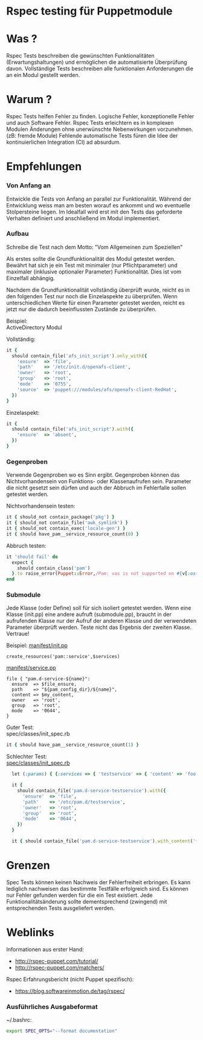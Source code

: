 # Rspec testing für Puppetmodule

# Was ?
Rspec Tests beschreiben die gewünschten Funktionalitäten (Erwartungshaltungen) und ermöglichen die automatisierte Überprüfung davon.
Vollständige Tests beschreiben alle funktionalen Anforderungen die an ein Modul gestellt werden.


# Warum ?
Rspec Tests helfen Fehler zu finden. Logische Fehler, konzeptionelle Fehler und auch Software Fehler.
Rspec Tests erleichtern es in komplexen Modulen Änderungen ohne unerwünschte Nebenwirkungen vorzunehmen. (zB: fremde Module)
Fehlende automatische Tests füren die Idee der kontinuierlichen Integration (CI) ad absurdum.


# Empfehlungen
### Von Anfang an
Entwickle die Tests von Anfang an parallel zur Funktionalität. Während der Entwicklung weiss man am besten worauf es ankommt und wo
eventuelle Stolpersteine liegen.
Im Idealfall wird erst mit den Tests das geforderte Verhalten definiert und anschließend im Modul implementiert.

### Aufbau
Schreibe die Test nach dem Motto: "Vom Allgemeinen zum Speziellen"

Als erstes sollte die Grundfunktionalität des Modul getestet werden. Bewährt hat sich je ein Test mit minimaler (nur Pflichtparameter)
und maximaler (inklusive optionaler Parameter) Funktionalität. Dies ist vom Einzelfall abhängig.

Nachdem die Grundfunktionalität vollständig überprüft wurde, reicht es in den folgenden Test nur noch die Einzelaspekte zu
überprüfen. Wenn unterschiedlichen Werte für einen Parameter getestet werden, reicht es jetzt nur die dadurch beeinflussten
Zustände zu überprüfen.

Beispiel:  
ActiveDirectory Modul

Vollständig:
```ruby
it {
  should contain_file('afs_init_script').only_with({
    'ensure'  => 'file',
    'path'    => '/etc/init.d/openafs-client',
    'owner'   => 'root',
    'group'   => 'root',
    'mode'    => '0755',
    'source'  => 'puppet:///modules/afs/openafs-client-RedHat',
  })
}
```

Einzelaspekt:
```ruby
it {
  should contain_file('afs_init_script').with({
    'ensure'  => 'absent',
  })
}
```

### Gegenproben
Verwende Gegenproben wo es Sinn ergibt. Gegenproben können das Nichtvorhandensein von Funktions- oder Klassenaufrufen sein.
Parameter die nicht gesetzt sein dürfen und auch der Abbruch im Fehlerfalle sollen getestet werden.

Nichtvorhandensein testen:
```ruby
it { should_not contain_package('pkg') }
it { should_not contain_file('awk_symlink') }
it { should_not contain_exec('locale-gen') }
it { should have_pam__service_resource_count(0) }
```

Abbruch testen:
```ruby
it 'should fail' do
  expect {
    should contain_class('pam')
  }.to raise_error(Puppet::Error,/Pam: vas is not supported on #{v[:osfamily]} #{v[:release]}/)
end
```

### Submodule
Jede Klasse (oder Define) soll für sich isoliert getestet werden.
Wenn eine Klasse (init.pp) eine andere aufruft (submodule.pp), braucht in der aufrufenden Klasse nur der Aufruf der anderen Klasse
und der verwendeten Parameter überprüft werden. Teste nicht das Ergebnis der zweiten Klasse. Vertraue!

Beispiel:
[manifest/init.pp](https://github.com/ghoneycutt/puppet-module-pam/blob/8e44c135f0587e81668c2024cbb0d64a8f2c808f/manifests/init.pp#L945)
```puppet
create_resources('pam::service',$services)
```

[manifest/service.pp](https://github.com/ghoneycutt/puppet-module-pam/blob/8e44c135f0587e81668c2024cbb0d64a8f2c808f/manifests/service.pp#L35-L42)
```puppet
file { "pam.d-service-${name}":
  ensure  => $file_ensure,
  path    => "${pam_config_dir}/${name}",
  content => $my_content,
  owner   => 'root',
  group   => 'root',
  mode    => '0644',
}
```

Guter Test:  
spec/classes/init_spec.rb
```ruby
it { should have_pam__service_resource_count(1) }
```

Schlechter Test:  
[spec/classes/init_spec.rb](https://github.com/ghoneycutt/puppet-module-pam/blob/8e44c135f0587e81668c2024cbb0d64a8f2c808f/spec/classes/init_spec.rb#L259-L271)
```ruby
  let (:params) { {:services => { 'testservice' => { 'content' => 'foo' } } } }

  it {
    should contain_file('pam.d-service-testservice').with({
      'ensure'  => 'file',
      'path'    => '/etc/pam.d/testservice',
      'owner'   => 'root',
      'group'   => 'root',
      'mode'    => '0644',
    })
  }

  it { should contain_file('pam.d-service-testservice').with_content('foo') }

```


# Grenzen
Spec Tests können keinen Nachweis der Fehlerfreiheit erbringen. Es kann lediglich nachweisen das bestimmte Testfälle erfolgreich sind.
Es können nur Fehler gefunden werden für die ein Test existiert.
Jede Funktionalitätsänderung sollte dementsprechend (zwingend) mit entsprechenden Tests ausgeliefert werden.


# Weblinks
Informationen aus erster Hand:
- http://rspec-puppet.com/tutorial/
- http://rspec-puppet.com/matchers/

Rspec Erfahrungsbericht (nicht Puppet spezifisch):
- https://blog.softwareinmotion.de/tag/rspec/

### Ausführliches Ausgabeformat
~/.bashrc:
```bash
export SPEC_OPTS="--format documentation"
```
